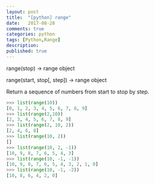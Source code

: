```yaml
---
layout: post
title:  "[python] range"
date:   2017-08-28
comments: true
categories: python
tags: [Python,Range]
description:
published: true
---
```


range(stop) -> range object

range(start, stop[, step]) -> range object

Return a sequence of numbers from start to stop by step.

```python
>>> list(range(10))
[0, 1, 2, 3, 4, 5, 6, 7, 8, 9]
>>> list(range(2,10))
[2, 3, 4, 5, 6, 7, 8, 9]
>>> list(range(2, 10, 2))
[2, 4, 6, 8]
>>> list(range(10, 2))
[]
>>> list(range(10, 2, -1))
[10, 9, 8, 7, 6, 5, 4, 3]
>>> list(range(10, -1, -1))
[10, 9, 8, 7, 6, 5, 4, 3, 2, 1, 0]
>>> list(range(10, -1, -2))
[10, 8, 6, 4, 2, 0]
```
